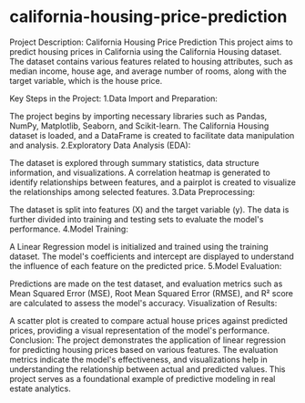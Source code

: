 # california-housing-price-prediction
Project Description: California Housing Price Prediction
This project aims to predict housing prices in California using the California Housing dataset. The dataset contains various features related to housing attributes, such as median income, house age, and average number of rooms, along with the target variable, which is the house price.

Key Steps in the Project:
1.Data Import and Preparation:

The project begins by importing necessary libraries such as Pandas, NumPy, Matplotlib, Seaborn, and Scikit-learn.
The California Housing dataset is loaded, and a DataFrame is created to facilitate data manipulation and analysis.
2.Exploratory Data Analysis (EDA):

The dataset is explored through summary statistics, data structure information, and visualizations.
A correlation heatmap is generated to identify relationships between features, and a pairplot is created to visualize the relationships among selected features.
3.Data Preprocessing:

The dataset is split into features (X) and the target variable (y).
The data is further divided into training and testing sets to evaluate the model's performance.
4.Model Training:

A Linear Regression model is initialized and trained using the training dataset.
The model's coefficients and intercept are displayed to understand the influence of each feature on the predicted price.
5.Model Evaluation:

Predictions are made on the test dataset, and evaluation metrics such as Mean Squared Error (MSE), Root Mean Squared Error (RMSE), and R² score are calculated to assess the model's accuracy.
Visualization of Results:

A scatter plot is created to compare actual house prices against predicted prices, providing a visual representation of the model's performance.
Conclusion:
The project demonstrates the application of linear regression for predicting housing prices based on various features. The evaluation metrics indicate the model's effectiveness, and visualizations help in understanding the relationship between actual and predicted values. This project serves as a foundational example of predictive modeling in real estate analytics.


